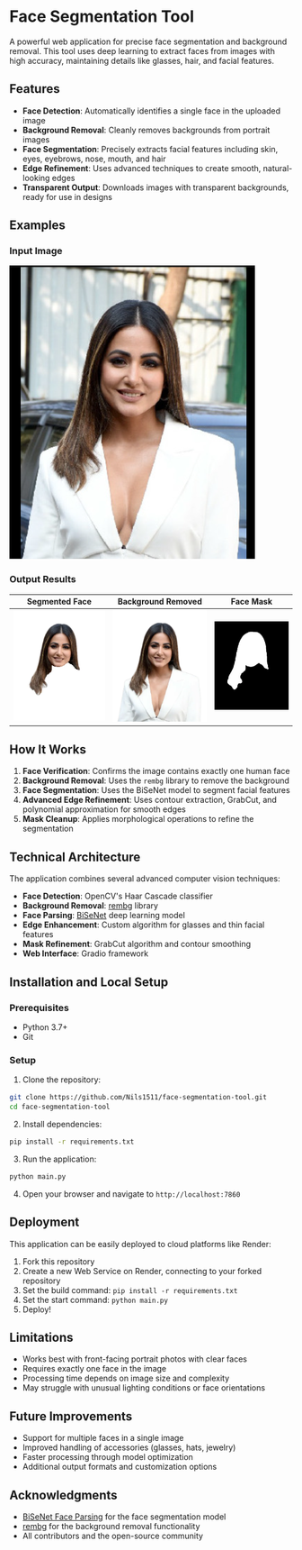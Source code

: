 # Face Segmentation Tool

A powerful web application for precise face segmentation and background removal. This tool uses deep learning to extract faces from images with high accuracy, maintaining details like glasses, hair, and facial features.

## Features

- **Face Detection**: Automatically identifies a single face in the uploaded image
- **Background Removal**: Cleanly removes backgrounds from portrait images
- **Face Segmentation**: Precisely extracts facial features including skin, eyes, eyebrows, nose, mouth, and hair
- **Edge Refinement**: Uses advanced techniques to create smooth, natural-looking edges
- **Transparent Output**: Downloads images with transparent backgrounds, ready for use in designs

## Examples

### Input Image
![Input Image](outputs/Input-Reference-2.png)

### Output Results
| Segmented Face | Background Removed | Face Mask |
|:---:|:---:|:---:|
| ![Segmented Face](outputs/segmented_face.webp) | ![Background Removed](outputs/bg_removed.webp) | ![Face Mask](outputs/face_mask.webp) |

<!-- ## Live Demo

Try the tool yourself at: [https://face-segmentation-tool.onrender.com](https://face-segmentation-tool.onrender.com)

*Note: The free deployment may take a moment to wake up if it hasn't been used recently.* -->

## How It Works

1. **Face Verification**: Confirms the image contains exactly one human face
2. **Background Removal**: Uses the `rembg` library to remove the background
3. **Face Segmentation**: Uses the BiSeNet model to segment facial features
4. **Advanced Edge Refinement**: Uses contour extraction, GrabCut, and polynomial approximation for smooth edges
5. **Mask Cleanup**: Applies morphological operations to refine the segmentation

## Technical Architecture

The application combines several advanced computer vision techniques:

- **Face Detection**: OpenCV's Haar Cascade classifier
- **Background Removal**: [rembg](https://github.com/danielgatis/rembg) library
- **Face Parsing**: [BiSeNet](https://github.com/zllrunning/face-parsing.PyTorch) deep learning model
- **Edge Enhancement**: Custom algorithm for glasses and thin facial features
- **Mask Refinement**: GrabCut algorithm and contour smoothing
- **Web Interface**: Gradio framework

## Installation and Local Setup

### Prerequisites
- Python 3.7+
- Git

### Setup

1. Clone the repository:
```bash
git clone https://github.com/Nils1511/face-segmentation-tool.git
cd face-segmentation-tool
```

2. Install dependencies:
```bash
pip install -r requirements.txt
```

3. Run the application:
```bash
python main.py
```

4. Open your browser and navigate to `http://localhost:7860`

## Deployment

This application can be easily deployed to cloud platforms like Render:

1. Fork this repository
2. Create a new Web Service on Render, connecting to your forked repository
3. Set the build command: `pip install -r requirements.txt`
4. Set the start command: `python main.py`
5. Deploy!

## Limitations

- Works best with front-facing portrait photos with clear faces
- Requires exactly one face in the image
- Processing time depends on image size and complexity
- May struggle with unusual lighting conditions or face orientations

## Future Improvements

- Support for multiple faces in a single image
- Improved handling of accessories (glasses, hats, jewelry)
- Faster processing through model optimization
- Additional output formats and customization options


## Acknowledgments

- [BiSeNet Face Parsing](https://github.com/zllrunning/face-parsing.PyTorch) for the face segmentation model
- [rembg](https://github.com/danielgatis/rembg) for the background removal functionality
- All contributors and the open-source community


